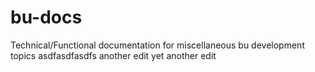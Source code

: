 # bu-docs
Technical/Functional documentation for miscellaneous bu development topics
asdfasdfasdfs
another edit
yet another edit
